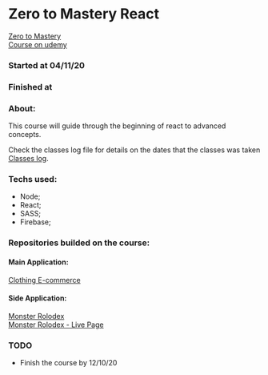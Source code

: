 # Zero to Mastery React 
[Zero to Mastery](https://zerotomastery.io/) <br>
[Course on udemy](https://www.udemy.com/course/complete-react-developer-zero-to-mastery/)

### Started at 04/11/20
### Finished at 

### About:
This course will guide through the beginning of react to advanced concepts.

Check the classes log file for details on the dates that the classes was taken [Classes log](https://github.com/everton-araujo/study-diary/blob/main/ZeroToMastery(ZTM)/React/classesLog.md).

### Techs used:

* Node;
* React;
* SASS;
* Firebase;

### Repositories builded on the course:

#### Main Application:

[Clothing E-commerce](https://github.com/everton-araujo/clothing-shop) <br>

#### Side Application:

[Monster Rolodex](https://github.com/everton-araujo/monsters-rolodex) <br>
[Monster Rolodex - Live Page](https://everton-araujo.github.io/monsters-rolodex/)

### TODO

* Finish the course by 12/10/20
